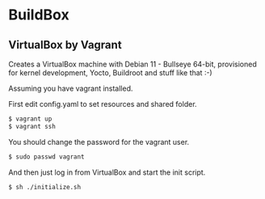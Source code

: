 # BuildBox

## VirtualBox by Vagrant
Creates a VirtualBox machine with Debian 11 - Bullseye 64-bit, provisioned
for kernel development, Yocto, Buildroot and stuff like that :-)

Assuming you have vagrant installed.

First edit config.yaml to set resources and shared folder.

```bash
$ vagrant up
$ vagrant ssh
```

You should change the password for the vagrant user.

```bash
$ sudo passwd vagrant
```

And then just log in from VirtualBox and start the init script.

```bash
$ sh ./initialize.sh
```
